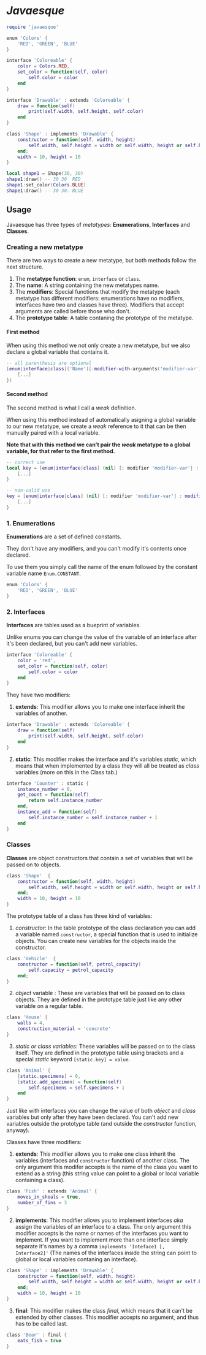 # _Javaesque_

``` lua
require 'javaesque'

enum 'Colors' {
	'RED', 'GREEN', 'BLUE'
}

interface 'Coloreable' {
	color = Colors.RED,
	set_color = function(self, color)
		self.color = color
	end
}

interface 'Drawable' : extends 'Coloreable' {
	draw = function(self)
		print(self.width, self.height, self.color)
	end
}

class 'Shape' : implements 'Drawable' {
	constructor = function(self, width, height)
		self.width, self.height = width or self.width, height or self.height
	end;
	width = 10, height = 10
}

local shape1 = Shape(30, 30)
shape1:draw() -- 30	30	RED
shape1:set_color(Colors.BLUE)
shape1:draw() -- 30 30. BLUE
```

## Usage
Javaesque has three types of *metatypes*: __Enumerations__, __Interfaces__ and __Classes__.

### Creating a new metatype
There are two ways to create a new metatype, but both methods follow the next structure.

1. The __metatype function__: `enum`, `interface` or `class`.
2. The __name__: A string containing the new metatypes name.
3. The __modifiers__: Special functions that modify the metatype (each metatype has different modifiers: enumerations have no modifiers, interfaces have two and classes have three). Modifiers that accept arguments are called before those who don't.
4. The __prototype table__: A table contaning the prototype of the metatype.

#### First method
When using this method we not only create a new metatype, but we also declare a global variable that contains it. 

``` lua
-- all parenthesis are optional
[enum|interface|class]('Name')[:modifier-with-arguments('modifier-var')|:modifier-without-argument]({
	[...]
})
```

#### Second method
The second method is what I call a _weak_ definition. 

When using this method instead of automatically asigning a global variable to our new metatype, we create a _weak_ reference to it that can be then manually paired with a local variable. 

__Note that with this method we can't pair the _weak_ metatype to a global variable, for that refer to the first method.__

``` lua
-- correct use
local key = [enum|interface|class] (nil) [: modifier 'modifier-var'| : modifier] {
	[...]
}

-- non-valid use
key = [enum|interface|class] (nil) [: modifier 'modifier-var'| : modifier] {
	[...]
}
```

### 1. Enumerations
__Enumerations__ are a set of defined constants. 

They don't have any modifiers, and you can't modify it's contents once declared.

To use them you simply call the name of the enum followed by the constant variable name `Enum.CONSTANT`.


``` lua
enum 'Colors' {
	'RED', 'GREEN', 'BLUE'
}
```

### 2. Interfaces
__Interfaces__ are tables used as a bueprint of variables.

Unlike enums you can change the value of the variable of an interface after it's been declared, but you can't add new variables.

``` lua
interface 'Coloreable' {
	color = 'red',
	set_color = function(self, color)
		self.color = color
	end
}
```
They have two modifiers: 

1. __extends__: This modifier allows you to make one interface inherit the variables of another.
```lua
interface 'Drawable' : extends 'Coloreable' {
	draw = function(self)
		print(self.width, self.height, self.color)
	end
}
```
2. __static__: This modifier makes the interface and it's variables _static_, which means that when implemented by a class they will all be treated as _class_ variables (more on this in the Class tab.)
```lua
interface 'Counter' : static {
	instance_number = 0,
	get_count = function(self)
		return self.instance_number
	end,
	instance_add = function(self)
		self.instance_number = self.instance_number + 1
	end
}
```
### Classes
__Classes__ are object constructors that contain a set of variables that will be passed on to objects.
```lua
class 'Shape'  {
	constructor = function(self, width, height)
		self.width, self.height = width or self.width, height or self.height
	end;
	width = 10, height = 10
}
```

The prototype table of a class has three kind of variables: 

1. _constructor_: In the table prototype of the class declaration you can add a variable named `constructor`, a special function that is used to initialize objects. You can create new variables for the objects inside the constructor.
```lua
class 'Vehicle'  {
	constructor = function(self, petrol_capacity)
		self.capacity = petrol_capacity
	end;
}
```
2. _object_ variable : These are variables that will be passed on to class objects. They are defined in the prototype table just like any other variable on a regular table.
```lua
class 'House' {
	walls = 4,
	construction_material = 'concrete'
}
```
3. _static or class variables_: These variables will be passed on to the class itself. They are defined in the prototype table using brackets and a special _static_ keyword `[static.key] = value`.
```lua
class 'Animal' {
	[static.specimens] = 0,
	[static.add_specimen] = function(self)
		self.specimens = self.specimens + 1
	end
}
```
Just like with interfaces you can change the value of both _object_ and _class_ variables but only after they have been declared. You can't add new variables outside the prototype table (and outside the _constructor_ function, anyway).

Classes have three modifiers: 

1. __extends__: This modifier allows you to make one class inherit the variables (interfaces and `constructor` function) of another class. The only argument this modifer accepts is the name of the class you want to extend as a string (this string value can point to a global or local variable containing a class).
```lua
class 'Fish' : extends 'Animal' {
	moves_in_shoals = true,
	number_of_fins = 3
}
```
2. __implements__: This modifier allows you to implement interfaces _aka_ assign the variables of an interface to a class. The only argument this modifier accepts is the name or names of the interfaces you want to implement. If you want to implement more than one interface simply separate it's names by a comma `implements 'Inteface1 [, Interface2]'` (The names of the interfaces inside the string can point to global or local variables contaning an interface).
```lua
class 'Shape' : implements 'Drawable' {
	constructor = function(self, width, height)
		self.width, self.height = width or self.width, height or self.height
	end;
	width = 10, height = 10
}
```
3. __final__: This modifier makes the class _final_, which means that it can't be extended by other classes. This modifier accepts no argument, and thus has to be called last.
```lua
class 'Bear' : final {
	eats_fish = true
}
```
